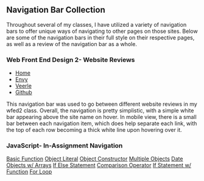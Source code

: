 ## Navigation Bar Collection
Throughout several of my classes, I have utilized a variety of navigation bars to offer unique ways of navigating to other pages on those sites. Below are some of the navigation bars in their full style on their respective pages, as well as a review of the navigation bar as a whole.

### Web Front End Design 2- Website Reviews
<nav class="wfed2-navbar-nav">
    <ul class="wfed2-navbar-ul">
        <li class="wfed2-navbar-li">
            <a href="index.html">Home</a>
        </li>
        <li class="wfed2-navbar-li">
            <a href="index.html">Envy</a>
        </li>
        <li class="wfed2-navbar-li">
            <a href="index.html">Veerle</a>
        </li>
        <li class="wfed2-navbar-li">
            <a href="index.html">Github</a>
        </li>
    </ul>
</nav>

This navigation bar was used to go between different website reviews in my wfed2 class. Overall, the navigation is pretty simplistic, with a simple white bar appearing above the site name on hover. In mobile view, there is a small bar between each navigation item, which does help separate each link, with the top of each row becoming a thick white line upon hovering over it.

### JavaScript- In-Assignment Navigation
<nav class="js-navbar-nav">
    <a class="js-navbar-a" href="index.html">Basic Function</a>
    <a class="js-navbar-a" href="index.html">Object Literal</a>
    <a class="js-navbar-a" href="index.html">Object Constructor</a>
    <a class="js-navbar-a" href="index.html">Multiple Objects</a>
    <a class="js-navbar-a" href="index.html">Date Objects w/ Arrays</a>
    <a class="js-navbar-a" href="index.html">If Else Statement</a>
    <a class="js-navbar-a" href="index.html">Comparison Operator</a>
    <a class="js-navbar-a" href="index.html">If Statement w/ Function</a>
    <a class="js-navbar-a" href="index.html">For Loop</a>
</nav>